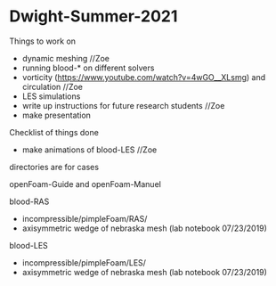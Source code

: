 # Dwight-Summer-2021

Things to work on
* dynamic meshing //Zoe
* running blood-* on different solvers
* vorticity (https://www.youtube.com/watch?v=4wGO__XLsmg) and circulation //Zoe
* LES simulations
* write up instructions for future research students //Zoe
* make presentation

Checklist of things done
* make animations of blood-LES //Zoe

directories are for cases

openFoam-Guide and openFoam-Manuel

blood-RAS
* incompressible/pimpleFoam/RAS/
* axisymmetric wedge of nebraska mesh (lab notebook 07/23/2019)
  
blood-LES
* incompressible/pimpleFoam/LES/
* axisymmetric wedge of nebraska mesh (lab notebook 07/23/2019)
